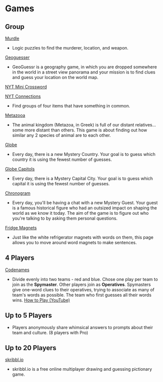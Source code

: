# Games

## Group
[Murdle](https://murdle.com/)
* Logic puzzles to find the murderer, location, and weapon.

[Geoguesser](https://www.geoguessr.com/)
* GeoGuessr is a geography game, in which you are dropped somewhere in the world in a street view panorama and your mission is to find clues and guess your location on the world map.

[NYT Mini Crossword](https://www.nytimes.com/crosswords/game/mini)

[NYT Connections](https://www.nytimes.com/games/connections)
* Find groups of four items that have something in common.

[Metazooa](https://metazooa.com/)
* The animal kingdom (Metazoa, in Greek) is full of our distant relatives... some more distant than others. This game is about finding out how similar any 2 species of animal are to each other.

[Globe](https://globle-game.com/)
* Every day, there is a new Mystery Country. Your goal is to guess which country it is using the fewest number of guesses.

[Globe Capitols](https://globle-capitals.com/)
* Every day, there is a Mystery Capital City. Your goal is to guess which capital it is using the fewest number of guesses.

[Chronogram](https://chronogram.chat/)
* Every day, you'll be having a chat with a new Mystery Guest. Your guest is a famous historical figure who had an outsized impact on shaping the world as we know it today. The aim of the game is to figure out who you're talking to by asking them personal questions.

[Fridge Magnets](https://playingcards.io/game/fridge-magnets)
* Just like the white refrigerator magnets with words on them, this page allows you to move around word magnets to make sentences.

## 4 Players
[Codenames](https://codenames.game/)
* Divide evenly into two teams - red and blue. Chose one play per team to join as the **Spymaster**.  Other players join as **Operatives**. Spymasters give one-word clues to their operatives, trying to associate as many of team's words as possible.  The team who first guesses all their words wins. [How to Play (YouTube)](https://www.youtube.com/watch?v=J8RWBooJivg)

## Up to 5 Players
[](https://www.weavr.cc/)
* Players anonymously share whimsical answers to prompts about their team and culture. (8 players with Pro)

## Up to 20 Players
[skribbl.io](https://skribbl.io/)
* skribbl.io is a free online multiplayer drawing and guessing pictionary game.
